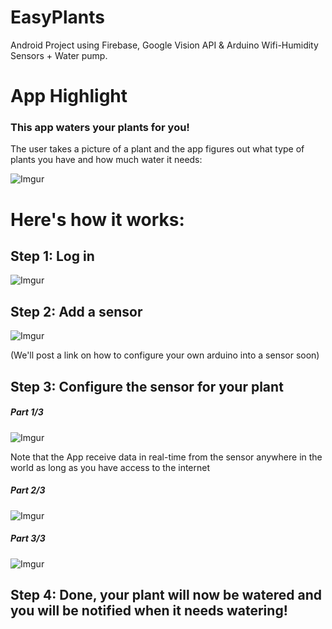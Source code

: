 # EasyPlants
Android Project using Firebase, Google Vision API & Arduino Wifi-Humidity Sensors + Water pump.

# App Highlight
### This app waters your plants for you!

The user takes a picture of a plant and the app figures out what type of plants you have and how much water it needs:

![Imgur](https://i.imgur.com/KblHKoP.gif)

# Here's how it works: 
## Step 1: Log in 

![Imgur](https://i.imgur.com/nh0wp2t.gif)


## Step 2: Add a sensor

![Imgur](https://i.imgur.com/9IZJcst.gif)

(We'll post a link on how to configure your own arduino into a sensor soon)

## Step 3: Configure the sensor for your plant
##### Part 1/3
![Imgur](https://i.imgur.com/uthulbY.gif)

Note that the App receive data in real-time from the sensor anywhere in the world as long as you have access to the internet 
##### Part 2/3
![Imgur](https://i.imgur.com/KblHKoP.gif)
##### Part 3/3
![Imgur](https://i.imgur.com/K80WuG1.gif)

## Step 4: Done, your plant will now be watered and you will be notified when it needs watering! 
